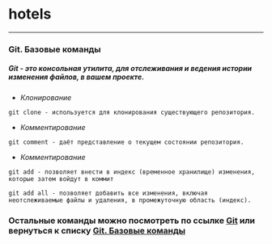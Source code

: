 # hotels
---
### <a id="title1">Git. Базовые команды</a>
##### Git - *это консольная утилита, для отслеживания и ведения истории изменения файлов, в вашем проекте.*

- *Клонирование*
```
git clone - используется для клонирования существующего репозитория. 
``` 
- *Комментирование*
```
git comment - даёт представление о текущем состоянии репозитория.
``` 
- *Комментирование*
```
git add - позволяет внести в индекс (временное хранилище) изменения, которые затем войдут в коммит
``` 
```
git add all - позволяет добавить все изменения, включая неотслеживаемые файлы и удаления, в промежуточную область (индекс).
``` 
### Остальные команды можно посмотреть по ссылке [Git](https://git-scm.com/docs/user-manual) или  вернуться к списку [Git. Базовые команды](#title1)





